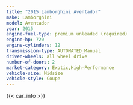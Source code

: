 ```yaml
---
title: "2015 Lamborghini Aventador"
make: Lamborghini
model: Aventador
year: 2015
engine-fuel-type: premium unleaded (required)
engine-hp: 720
engine-cylinders: 12
transmission-type: AUTOMATED_Manual
driven-wheels: all wheel drive
number-of-doors: 2
market-category: Exotic,High-Performance
vehicle-size: Midsize
vehicle-style: Coupe
---
```


{{< car_info >}}
